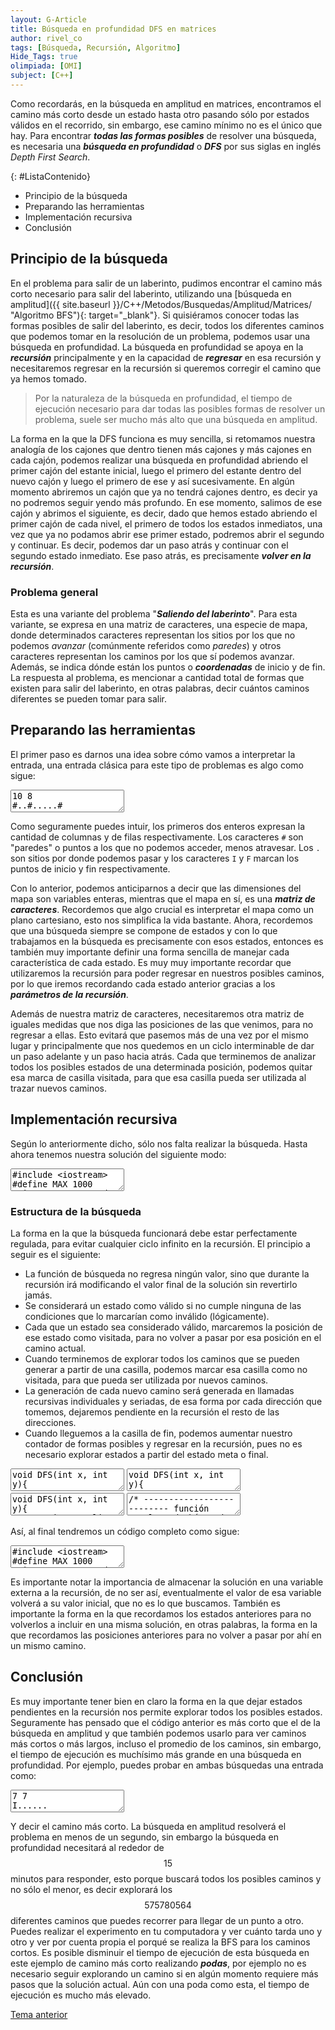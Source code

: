 ```yaml
---
layout: G-Article
title: Búsqueda en profundidad DFS en matrices
author: rivel_co
tags: [Búsqueda, Recursión, Algoritmo]
Hide_Tags: true
olimpiada: [OMI]
subject: [C++]
---
```


Como recordarás, en la búsqueda en amplitud en matrices, encontramos el camino más corto desde un estado hasta otro pasando sólo por estados válidos en el recorrido, sin embargo, ese camino mínimo no es el único que hay. Para encontrar ***todas las formas posibles*** de resolver una búsqueda, es necesaria una ***búsqueda en profundidad*** o ***DFS*** por sus siglas en inglés *Depth First Search*.

{: #ListaContenido}
- Principio de la búsqueda
- Preparando las herramientas
- Implementación recursiva
- Conclusión

## Principio de la búsqueda

En el problema para salir de un laberinto, pudimos encontrar el camino más corto necesario para salir del laberinto, utilizando una [búsqueda en amplitud]({{ site.baseurl }}/C++/Metodos/Busquedas/Amplitud/Matrices/ "Algoritmo BFS"){: target="_blank"}. Si quisiéramos conocer todas las formas posibles de salir del laberinto, es decir, todos los diferentes caminos que podemos tomar en la resolución de un problema, podemos usar una búsqueda en profundidad. La búsqueda en profundidad se apoya en la ***recursión*** principalmente y en la capacidad de ***regresar*** en esa recursión y necesitaremos regresar en la recursión si queremos corregir el camino que ya hemos tomado.

> Por la naturaleza de la búsqueda en profundidad, el tiempo de ejecución necesario para dar todas las posibles formas de resolver un problema, suele ser mucho más alto que una búsqueda en amplitud.

La forma en la que la DFS funciona es muy sencilla, si retomamos nuestra analogía de los cajones que dentro tienen más cajones y más cajones en cada cajón, podemos realizar una búsqueda en profundidad abriendo el primer cajón del estante inicial, luego el primero del estante dentro del nuevo cajón y luego el primero de ese y así sucesivamente. En algún momento abriremos un cajón que ya no tendrá cajones dentro, es decir ya no podremos seguir yendo más profundo. En ese momento, salimos de ese cajón y abrimos el siguiente, es decir, dado que hemos estado abriendo el primer cajón de cada nivel, el primero de todos los estados inmediatos, una vez que ya no podamos abrir ese primer estado, podremos abrir el segundo y continuar. Es decir, podemos dar un paso atrás y continuar con el segundo estado inmediato. Ese paso atrás, es precisamente ***volver en la recursión***.

### Problema general

Esta es una variante del problema "***Saliendo del laberinto***". Para esta variante, se expresa en una matriz de caracteres, una especie de mapa, donde determinados caracteres representan los sitios por los que no podemos *avanzar* (comúnmente referidos como *paredes*) y otros caracteres representan los caminos por los que sí podemos avanzar. Además, se indica dónde están los puntos o ***coordenadas*** de inicio y de fin. La respuesta al problema, es mencionar a cantidad total de formas que existen para salir del laberinto, en otras palabras, decir cuántos caminos diferentes se pueden tomar para salir.

## Preparando las herramientas

El primer paso es darnos una idea sobre cómo vamos a interpretar la entrada, una entrada clásica para este tipo de problemas es algo como sigue:

<textarea class="output">
10 8
#..#.....#
#.I.####..
#.........
..#..#.#.#
.##..#.F.#
..#......#
..###...#.
..#....##.</textarea>

Como seguramente puedes intuir, los primeros dos enteros expresan la cantidad de columnas y de filas respectivamente. Los caracteres `#` son "paredes" o puntos a los que no podemos acceder, menos atravesar. Los `.` son sitios por donde podemos pasar y los caracteres `I` y `F` marcan los puntos de inicio y fin respectivamente.

Con lo anterior, podemos anticiparnos a decir que las dimensiones del mapa son variables enteras, mientras que el mapa en sí, es una ***matriz de caracteres***. Recordemos que algo crucial es interpretar el mapa como un plano cartesiano, esto nos simplifica la vida bastante. Ahora, recordemos que una búsqueda siempre se compone de estados y con lo que trabajamos en la búsqueda es precisamente con esos estados, entonces es también muy importante definir una forma sencilla de manejar cada característica de cada estado. Es muy muy importante recordar que utilizaremos la recursión para poder regresar en nuestros posibles caminos, por lo que iremos recordando cada estado anterior gracias a los ***parámetros de la recursión***.

Además de nuestra matriz de caracteres, necesitaremos otra matriz de iguales medidas que nos diga las posiciones de las que venimos, para no regresar a ellas. Esto evitará que pasemos más de una vez por el mismo lugar y principalmente que nos quedemos en un ciclo interminable de dar un paso adelante y un paso hacia atrás. Cada que terminemos de analizar todos los posibles estados de una determinada posición, podemos quitar esa marca de casilla visitada, para que esa casilla pueda ser utilizada al trazar nuevos caminos.

## Implementación recursiva

Según lo anteriormente dicho, sólo nos falta realizar la búsqueda. Hasta ahora tenemos nuestra solución del siguiente modo:

<textarea class="cpp">
#include &lt;iostream&gt;
#define MAX 1000
using namespace std;

char mapa[MAX][MAX];            // Mapa
bool visi[MAX][MAX];            // Posiciones temporalmente visitadas
int filas, columnas;            // Dimensiones del mapa
int formas;                     // Número de formas posibles

int main(){
    int iniciox,    // Inicio en x
        inicioy;    // Inicio en y

    cin >> columnas >> filas;

    /* ------- Leemos el tablero ---------*/
    for (int i=0; i<filas; i++){
        for (int j=0; j<columnas; j++){
            cin >> mapa[j][i];
            if (mapa[j][i] == 'I'){     // 'I' como indicador de inicio
                iniciox = j;    // Coordenada de inicio en x
                inicioy = i;    // Coordenada de inicio en y
            }
        }
    }

    // Aquí realizamos la búsqueda en profundidad

    cout << "Formas de salir: "<< formas << '\n';   // Mostramos el número total de formas
    
    return 0;
}</textarea>

### Estructura de la búsqueda

La forma en la que la búsqueda funcionará debe estar perfectamente regulada, para evitar cualquier ciclo infinito en la recursión. El principio a seguir es el siguiente:

- La función de búsqueda no regresa ningún valor, sino que durante la recursión irá modificando el valor final de la solución sin revertirlo jamás.
- Se considerará un estado como válido si no cumple ninguna de las condiciones que lo marcarían como inválido (<span>lógicamente</span>).
- Cada que un estado sea considerado válido, marcaremos la posición de ese estado como visitada, para no volver a pasar por esa posición en el camino actual.
- Cuando terminemos de explorar todos los caminos que se pueden generar a partir de una casilla, podemos marcar esa casilla como no visitada, para que pueda ser utilizada por nuevos caminos.
- La generación de cada nuevo camino será generada en llamadas recursivas individuales y seriadas, de esa forma por cada dirección que tomemos, dejaremos pendiente en la recursión el resto de las direcciones.
- Cuando lleguemos a la casilla de fin, podemos aumentar nuestro contador de formas posibles y regresar en la recursión, pues no es necesario explorar estados a partir del estado meta o final.

<textarea class="cpp">
void DFS(int x, int y){
    /* ----------- Creación de los posibles estados ----------- */
    DFS(x+1, y);                // Probamos avanzando hacia la derecha
    DFS(x, y+1);                // Probamos avanzando hacia abajo
    DFS(x-1, y);                // Probamos avanzando hacia la izquierda
    DFS(x, y-1);                // Probamos avanzando hacia arriba    

    /* De esta forma, cada que generamos una nueva posición, dejamos en espera continuar 
       con las otras tres posibles posiciones. */
    return;
}</textarea>

<textarea class="cpp">
void DFS(int x, int y){
    /* ------------ Determinación de un estado válido ------------ */
    // Si nos salimos de los límites o si es una casilla no válida o es la casilla de la que venimos
    if (x < 0 || y < 0 || x >= columnas || y >= filas || mapa[x][y] == '#' || visi[x][y]){
        return;                 // No continuamos buscando en esta casilla y regresamos
    }

    // Si hemos llegado hasta este punto es porque el estado actual dado por x,y es válido

    DFS(x+1, y);                // Probamos avanzando hacia la derecha
    DFS(x, y+1);                // Probamos avanzando hacia abajo
    DFS(x-1, y);                // Probamos avanzando hacia la izquierda
    DFS(x, y-1);                // Probamos avanzando hacia arriba    
    return;
}</textarea>

<textarea class="cpp">
void DFS(int x, int y){
    // Si nos salimos de los límites o si es una casilla no válida o es la casilla de la que venimos
    if (x < 0 || y < 0 || x >= columnas || y >= filas || mapa[x][y] == '#' || visi[x][y]){
        return;                 // No continuamos buscando en esta casilla y regresamos
    }
    
    visi[x][y] = true;          // Marcamos como temporalmente visitada la casilla actual
    
    DFS(x+1, y);                // Probamos avanzando hacia la derecha
    DFS(x, y+1);                // Probamos avanzando hacia abajo
    DFS(x-1, y);                // Probamos avanzando hacia la izquierda
    DFS(x, y-1);                // Probamos avanzando hacia arriba
    
    // Cuando hemos terminado de revisar todo una casilla en todas direcciones
    visi[x][y] = false;         // quitamos su marca temporal de visitado
    
    return;
}</textarea>

<textarea class="cpp">
/* -------------------------- función completa de búsqueda -------------------------- */
void DFS(int x, int y){
    // Si nos salimos de los límites o si es una casilla no válida o es la casilla de la que venimos
    if (x < 0 || y < 0 || x >= columnas || y >= filas || mapa[x][y] == '#' || visi[x][y]){
        return;                 // No continuamos buscando en esta casilla y regresamos
    }
    
    if (mapa[x][y] == 'F'){     // Si hemos llegado a la casilla de fin
        formas++;               // Aumentamos la cantidad de formas posibles 
        return;                 // y regresamos
    }
    
    visi[x][y] = true;          // Marcamos como temporalmente visitada la casilla actual
    
    DFS(x+1, y);                // Probamos avanzando hacia la derecha
    DFS(x, y+1);                // Probamos avanzando hacia abajo
    DFS(x-1, y);                // Probamos avanzando hacia la izquierda
    DFS(x, y-1);                // Probamos avanzando hacia arriba
    
    // Cuando hemos terminado de revisar todo una casilla en todas direcciones
    visi[x][y] = false;         // quitamos su marca temporal de visitado
    
    return;
}</textarea>

Así, al final tendremos un código completo como sigue:

<textarea class="cpp">
#include &lt;iostream&gt;
#define MAX 1000
using namespace std;

char mapa[MAX][MAX];            // Mapa
bool visi[MAX][MAX];            // Posiciones temporalmente visitadas
int filas, columnas;            // Dimensiones del mapa
int formas;                     // Número de formas posibles

void DFS(int x, int y){
    // Si nos salimos de los límites o si es una casilla no válida o es la casilla de la que venimos
    if (x < 0 || y < 0 || x >= columnas || y >= filas || mapa[x][y] == '#' || visi[x][y]){
        return;                 // No continuamos buscando en esta casilla y regresamos
    }
    
    if (mapa[x][y] == 'F'){     // Si hemos llegado a la casilla de fin
        formas++;               // Aumentamos la cantidad de formas posibles 
        return;                 // y regresamos
    }
    
    visi[x][y] = true;          // Marcamos como temporalmente visitada la casilla actual
    
    DFS(x+1, y);                // Probamos avanzando hacia la derecha
    DFS(x, y+1);                // Probamos avanzando hacia abajo
    DFS(x-1, y);                // Probamos avanzando hacia la izquierda
    DFS(x, y-1);                // Probamos avanzando hacia arriba
    
    // Cuando hemos terminado de revisar todo una casilla en todas direcciones
    visi[x][y] = false;         // quitamos su marca temporal de visitado
    
    return;
}

int main(){
    int iniciox,    // Inicio en x
        inicioy;    // Inicio en y

    cin >> columnas >> filas;

    /* ------- Leemos el tablero ---------*/
    for (int i=0; i<filas; i++){
        for (int j=0; j<columnas; j++){
            cin >> mapa[j][i];
            if (mapa[j][i] == 'I'){     // 'I' como indicador de inicio
                iniciox = j;    // Coordenada de inicio en x
                inicioy = i;    // Coordenada de inicio en y
            }
        }
    }

    DFS(iniciox, inicioy);      // Realizamos la búsqueda en profundidad

    cout << "Formas de salir: "<< formas << '\n';   // Mostramos el número total de formas
    
    return 0;
}</textarea>

Es importante notar la importancia de almacenar la solución en una variable externa a la recursión, de no ser así, eventualmente el valor de esa variable volverá a su valor inicial, que no es lo que buscamos. También es importante la forma en la que recordamos los estados anteriores para no volverlos a incluir en una misma solución, en otras palabras, la forma en la que recordamos las posiciones anteriores para no volver a pasar por ahí en un mismo camino.

## Conclusión

Es muy importante tener bien en claro la forma en la que dejar estados pendientes en la recursión nos permite explorar todos los posibles estados. Seguramente has pensado que el código anterior es más corto que el de la búsqueda en amplitud y que también podemos usarlo para ver caminos más cortos o más largos, incluso el promedio de los caminos, sin embargo, el tiempo de ejecución es muchísimo más grande en una búsqueda en profundidad. Por ejemplo, puedes probar en ambas búsquedas una entrada como:

<textarea class="output">
7 7
I......
.......
.......
.......
.......
.......
......F</textarea>

Y decir el camino más corto. La búsqueda en amplitud resolverá el problema en menos de un segundo, sin embargo la búsqueda en profundidad necesitará al rededor de $$ 15 $$ minutos para responder, esto porque buscará todos los posibles caminos y no sólo el menor, es decir explorará los $$575780564$$ diferentes caminos que puedes recorrer para llegar de un punto a otro. Puedes realizar el experimento en tu computadora y ver cuánto tarda uno y otro y ver por cuenta propia el porqué se realiza la BFS para los caminos cortos. Es posible disminuir el tiempo de ejecución de esta búsqueda en este ejemplo de camino más corto realizando ***podas***, por ejemplo no es necesario seguir explorando un camino si en algún momento requiere más pasos que la solución actual. Aún con una poda como esta, el tiempo de ejecución es mucho más elevado.

<div class="Nav">
    <a href="{{ site.baseurl }}/C++/Metodos/Busquedas/Amplitud/Matrices/">Tema anterior</a>
</div>